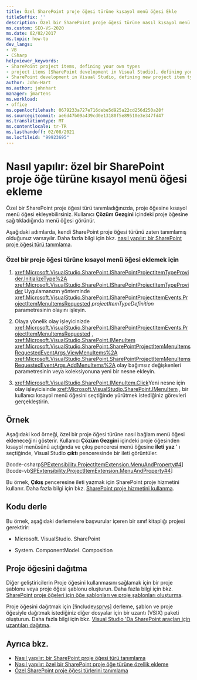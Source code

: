 ```yaml
---
title: Özel SharePoint proje öğesi türüne kısayol menü öğesi Ekle
titleSuffix: ''
description: Özel bir SharePoint proje öğesi türüne nasıl kısayol menü öğesi ekleneceğini öğrenin. Çözüm Gezgini içindeki proje öğesine sağ tıkladığınızda menü öğesi görünür.
ms.custom: SEO-VS-2020
ms.date: 02/02/2017
ms.topic: how-to
dev_langs:
- VB
- CSharp
helpviewer_keywords:
- SharePoint project items, defining your own types
- project items [SharePoint development in Visual Studio], defining your own types
- SharePoint development in Visual Studio, defining new project item types
author: John-Hart
ms.author: johnhart
manager: jmartens
ms.workload:
- office
ms.openlocfilehash: 0679233a727e716debe5d925a22cd256d250a28f
ms.sourcegitcommit: ae6d47b09a439cd0e13180f5e89510e3e347fd47
ms.translationtype: MT
ms.contentlocale: tr-TR
ms.lasthandoff: 02/08/2021
ms.locfileid: "99923695"
---
```

# <a name="how-to-add-a-shortcut-menu-item-to-a-custom-sharepoint-project-item-type"></a>Nasıl yapılır: özel bir SharePoint proje öğe türüne kısayol menü öğesi ekleme
  Özel bir SharePoint proje öğesi türü tanımladığınızda, proje öğesine kısayol menü öğesi ekleyebilirsiniz. Kullanıcı **Çözüm Gezgini** içindeki proje öğesine sağ tıkladığında menü öğesi görünür.

 Aşağıdaki adımlarda, kendi SharePoint proje öğesi türünü zaten tanımlamış olduğunuz varsayılır. Daha fazla bilgi için bkz. [nasıl yapılır: bir SharePoint proje öğesi türü tanımlama](../sharepoint/how-to-define-a-sharepoint-project-item-type.md).

### <a name="to-add-a-shortcut-menu-item-to-a-custom-project-item-type"></a>Özel bir proje öğesi türüne kısayol menü öğesi eklemek için

1. <xref:Microsoft.VisualStudio.SharePoint.ISharePointProjectItemTypeProvider.InitializeType%2A> <xref:Microsoft.VisualStudio.SharePoint.ISharePointProjectItemTypeProvider> Uygulamanızın yönteminde <xref:Microsoft.VisualStudio.SharePoint.ISharePointProjectItemEvents.ProjectItemMenuItemsRequested> *projectItemTypeDefinition* parametresinin olayını işleyin.

2. Olaya yönelik olay işleyicinizde <xref:Microsoft.VisualStudio.SharePoint.ISharePointProjectItemEvents.ProjectItemMenuItemsRequested> , <xref:Microsoft.VisualStudio.SharePoint.IMenuItem> <xref:Microsoft.VisualStudio.SharePoint.SharePointProjectItemMenuItemsRequestedEventArgs.ViewMenuItems%2A> <xref:Microsoft.VisualStudio.SharePoint.SharePointProjectItemMenuItemsRequestedEventArgs.AddMenuItems%2A> olay bağımsız değişkenleri parametresinin veya koleksiyonuna yeni bir nesne ekleyin.

3. <xref:Microsoft.VisualStudio.SharePoint.IMenuItem.Click>Yeni nesne için olay işleyicisinde <xref:Microsoft.VisualStudio.SharePoint.IMenuItem> , bir kullanıcı kısayol menü öğesini seçtiğinde yürütmek istediğiniz görevleri gerçekleştirin.

## <a name="example"></a>Örnek
 Aşağıdaki kod örneği, özel bir proje öğesi türüne nasıl bağlam menü öğesi ekleneceğini gösterir. Kullanıcı **Çözüm Gezgini** içindeki proje öğesinden kısayol menüsünü açtığında ve çıkış penceresi menü öğesine **ileti yaz** ' ı seçtiğinde, Visual Studio **çıktı** penceresinde bir ileti görüntüler.

 [!code-csharp[SPExtensibility.ProjectItemExtension.MenuAndProperty#4](../sharepoint/codesnippet/CSharp/projectitemmenuandproperty/extension/projectitemtypemenu.cs#4)]
 [!code-vb[SPExtensibility.ProjectItemExtension.MenuAndProperty#4](../sharepoint/codesnippet/VisualBasic/projectitemmenuandproperty/extension/projectitemtypemenu.vb#4)]

 Bu örnek, **Çıkış** penceresine ileti yazmak için SharePoint proje hizmetini kullanır. Daha fazla bilgi için bkz. [SharePoint proje hizmetini kullanma](../sharepoint/using-the-sharepoint-project-service.md).

## <a name="compile-the-code"></a>Kodu derle
 Bu örnek, aşağıdaki derlemelere başvurular içeren bir sınıf kitaplığı projesi gerektirir:

- Microsoft. VisualStudio. SharePoint

- System. ComponentModel. Composition

## <a name="deploy-the-project-item"></a>Proje öğesini dağıtma
 Diğer geliştiricilerin Proje öğesini kullanmasını sağlamak için bir proje şablonu veya proje öğesi şablonu oluşturun. Daha fazla bilgi için bkz. [SharePoint proje öğeleri için öğe şablonları ve proje şablonları oluşturma](../sharepoint/creating-item-templates-and-project-templates-for-sharepoint-project-items.md).

 Proje öğesini dağıtmak için [!include[vsprvs](../sharepoint/includes/vsprvs-md.md)] derleme, şablon ve proje öğesiyle dağıtmak istediğiniz diğer dosyalar için bir uzantı (VSIX) paketi oluşturun. Daha fazla bilgi için bkz. [Visual Studio 'Da SharePoint araçları için uzantıları dağıtma](../sharepoint/deploying-extensions-for-the-sharepoint-tools-in-visual-studio.md).

## <a name="see-also"></a>Ayrıca bkz.
- [Nasıl yapılır: bir SharePoint proje öğesi türü tanımlama](../sharepoint/how-to-define-a-sharepoint-project-item-type.md)
- [Nasıl yapılır: özel bir SharePoint proje öğe türüne özellik ekleme](../sharepoint/how-to-add-a-property-to-a-custom-sharepoint-project-item-type.md)
- [Özel SharePoint proje öğesi türlerini tanımlama](../sharepoint/defining-custom-sharepoint-project-item-types.md)
